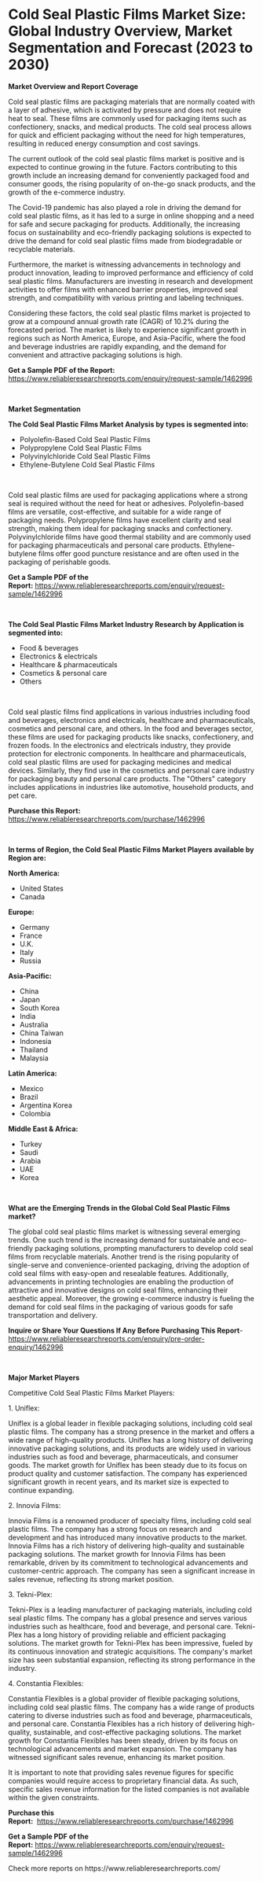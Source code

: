 <p><h1>Cold Seal Plastic Films Market Size: Global Industry Overview, Market Segmentation and Forecast (2023 to 2030)</h1></p><p><strong>Market Overview and Report Coverage</strong></p>
<p><p>Cold seal plastic films are packaging materials that are normally coated with a layer of adhesive, which is activated by pressure and does not require heat to seal. These films are commonly used for packaging items such as confectionery, snacks, and medical products. The cold seal process allows for quick and efficient packaging without the need for high temperatures, resulting in reduced energy consumption and cost savings.</p><p>The current outlook of the cold seal plastic films market is positive and is expected to continue growing in the future. Factors contributing to this growth include an increasing demand for conveniently packaged food and consumer goods, the rising popularity of on-the-go snack products, and the growth of the e-commerce industry.</p><p>The Covid-19 pandemic has also played a role in driving the demand for cold seal plastic films, as it has led to a surge in online shopping and a need for safe and secure packaging for products. Additionally, the increasing focus on sustainability and eco-friendly packaging solutions is expected to drive the demand for cold seal plastic films made from biodegradable or recyclable materials.</p><p>Furthermore, the market is witnessing advancements in technology and product innovation, leading to improved performance and efficiency of cold seal plastic films. Manufacturers are investing in research and development activities to offer films with enhanced barrier properties, improved seal strength, and compatibility with various printing and labeling techniques.</p><p>Considering these factors, the cold seal plastic films market is projected to grow at a compound annual growth rate (CAGR) of 10.2% during the forecasted period. The market is likely to experience significant growth in regions such as North America, Europe, and Asia-Pacific, where the food and beverage industries are rapidly expanding, and the demand for convenient and attractive packaging solutions is high.</p></p>
<p><strong>Get a Sample PDF of the Report:</strong> <a href="https://www.reliableresearchreports.com/enquiry/request-sample/1462996">https://www.reliableresearchreports.com/enquiry/request-sample/1462996</a></p>
<p>&nbsp;</p>
<p><strong>Market Segmentation</strong></p>
<p><strong>The Cold Seal Plastic Films Market Analysis by types is segmented into:</strong></p>
<p><ul><li>Polyolefin-Based Cold Seal Plastic Films</li><li>Polypropylene Cold Seal Plastic Films</li><li>Polyvinylchloride Cold Seal Plastic Films</li><li>Ethylene-Butylene Cold Seal Plastic Films</li></ul></p>
<p>&nbsp;</p>
<p><p>Cold seal plastic films are used for packaging applications where a strong seal is required without the need for heat or adhesives. Polyolefin-based films are versatile, cost-effective, and suitable for a wide range of packaging needs. Polypropylene films have excellent clarity and seal strength, making them ideal for packaging snacks and confectionery. Polyvinylchloride films have good thermal stability and are commonly used for packaging pharmaceuticals and personal care products. Ethylene-butylene films offer good puncture resistance and are often used in the packaging of perishable goods.</p></p>
<p><strong>Get a Sample PDF of the Report:</strong>&nbsp;<a href="https://www.reliableresearchreports.com/enquiry/request-sample/1462996">https://www.reliableresearchreports.com/enquiry/request-sample/1462996</a></p>
<p>&nbsp;</p>
<p><strong>The Cold Seal Plastic Films Market Industry Research by Application is segmented into:</strong></p>
<p><ul><li>Food & beverages</li><li>Electronics & electricals</li><li>Healthcare & pharmaceuticals</li><li>Cosmetics & personal care</li><li>Others</li></ul></p>
<p>&nbsp;</p>
<p><p>Cold seal plastic films find applications in various industries including food and beverages, electronics and electricals, healthcare and pharmaceuticals, cosmetics and personal care, and others. In the food and beverages sector, these films are used for packaging products like snacks, confectionery, and frozen foods. In the electronics and electricals industry, they provide protection for electronic components. In healthcare and pharmaceuticals, cold seal plastic films are used for packaging medicines and medical devices. Similarly, they find use in the cosmetics and personal care industry for packaging beauty and personal care products. The "Others" category includes applications in industries like automotive, household products, and pet care.</p></p>
<p><strong>Purchase this Report:</strong>&nbsp; <a href="https://www.reliableresearchreports.com/purchase/1462996">https://www.reliableresearchreports.com/purchase/1462996</a></p>
<p>&nbsp;</p>
<p><strong>In terms of Region, the Cold Seal Plastic Films Market Players available by Region are:</strong></p>
<p>
    <p> <strong> North America: </strong>
        <ul>
            <li>United States</li>
            <li>Canada</li>
        </ul>
        </p> 
    <p> <strong> Europe: </strong>
        <ul>
            <li>Germany</li>
            <li>France</li>
            <li>U.K.</li>
            <li>Italy</li>
            <li>Russia</li>
        </ul>
        </p> 
    <p> <strong> Asia-Pacific: </strong>
        <ul>
            <li>China</li>
            <li>Japan</li>
            <li>South Korea</li>
            <li>India</li>
            <li>Australia</li>
            <li>China Taiwan</li>
            <li>Indonesia</li>
            <li>Thailand</li>
            <li>Malaysia</li>
        </ul>
        </p> 
    <p> <strong> Latin America: </strong>
        <ul>
            <li>Mexico</li>
            <li>Brazil</li>
            <li>Argentina Korea</li>
            <li>Colombia</li>
        </ul>
        </p> 
    <p> <strong> Middle East & Africa: </strong>
        <ul>
            <li>Turkey</li>
            <li>Saudi</li>
            <li>Arabia</li>
            <li>UAE</li>
            <li>Korea</li>
        </ul>
    </p>
    </p>
<p>&nbsp;</p>
<p><strong>What are the Emerging Trends in the Global Cold Seal Plastic Films market?</strong></p>
<p><p>The global cold seal plastic films market is witnessing several emerging trends. One such trend is the increasing demand for sustainable and eco-friendly packaging solutions, prompting manufacturers to develop cold seal films from recyclable materials. Another trend is the rising popularity of single-serve and convenience-oriented packaging, driving the adoption of cold seal films with easy-open and resealable features. Additionally, advancements in printing technologies are enabling the production of attractive and innovative designs on cold seal films, enhancing their aesthetic appeal. Moreover, the growing e-commerce industry is fueling the demand for cold seal films in the packaging of various goods for safe transportation and delivery.</p></p>
<p><strong>Inquire or Share Your Questions If Any Before Purchasing This Report</strong>- <a href="https://www.reliableresearchreports.com/enquiry/pre-order-enquiry/1462996">https://www.reliableresearchreports.com/enquiry/pre-order-enquiry/1462996</a></p>
<p>&nbsp;</p>
<p><strong>Major Market Players</strong></p>
<p><p>Competitive Cold Seal Plastic Films Market Players:</p><p>1. Uniflex:</p><p>Uniflex is a global leader in flexible packaging solutions, including cold seal plastic films. The company has a strong presence in the market and offers a wide range of high-quality products. Uniflex has a long history of delivering innovative packaging solutions, and its products are widely used in various industries such as food and beverage, pharmaceuticals, and consumer goods. The market growth for Uniflex has been steady due to its focus on product quality and customer satisfaction. The company has experienced significant growth in recent years, and its market size is expected to continue expanding.</p><p>2. Innovia Films:</p><p>Innovia Films is a renowned producer of specialty films, including cold seal plastic films. The company has a strong focus on research and development and has introduced many innovative products to the market. Innovia Films has a rich history of delivering high-quality and sustainable packaging solutions. The market growth for Innovia Films has been remarkable, driven by its commitment to technological advancements and customer-centric approach. The company has seen a significant increase in sales revenue, reflecting its strong market position.</p><p>3. Tekni-Plex:</p><p>Tekni-Plex is a leading manufacturer of packaging materials, including cold seal plastic films. The company has a global presence and serves various industries such as healthcare, food and beverage, and personal care. Tekni-Plex has a long history of providing reliable and efficient packaging solutions. The market growth for Tekni-Plex has been impressive, fueled by its continuous innovation and strategic acquisitions. The company's market size has seen substantial expansion, reflecting its strong performance in the industry.</p><p>4. Constantia Flexibles:</p><p>Constantia Flexibles is a global provider of flexible packaging solutions, including cold seal plastic films. The company has a wide range of products catering to diverse industries such as food and beverage, pharmaceuticals, and personal care. Constantia Flexibles has a rich history of delivering high-quality, sustainable, and cost-effective packaging solutions. The market growth for Constantia Flexibles has been steady, driven by its focus on technological advancements and market expansion. The company has witnessed significant sales revenue, enhancing its market position.</p><p>It is important to note that providing sales revenue figures for specific companies would require access to proprietary financial data. As such, specific sales revenue information for the listed companies is not available within the given constraints.</p></p>
<p><strong>Purchase this Report:</strong>&nbsp;&nbsp;<a href="https://www.reliableresearchreports.com/purchase/1462996">https://www.reliableresearchreports.com/purchase/1462996</a></p>
<p></p>
<p><strong>Get a Sample PDF of the Report:</strong>&nbsp;<a href="https://www.reliableresearchreports.com/enquiry/request-sample/1462996">https://www.reliableresearchreports.com/enquiry/request-sample/1462996</a></p>
<p>Check more reports on https://www.reliableresearchreports.com/</p>